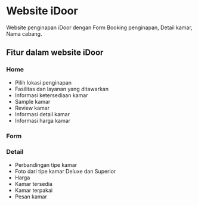 # Website iDoor
Website penginapan iDoor dengan Form Booking penginapan, Detail kamar, Nama cabang.

## Fitur dalam website iDoor

### Home
- Pilih lokasi penginapan 
- Fasilitas dan layanan yang ditawarkan
- Informasi ketersediaan kamar
- Sample kamar
- Review kamar
- Informasi detail kamar
- Informasi harga kamar 

### Form

### Detail 
- Perbandingan tipe kamar
- Foto dari tipe kamar Deluxe dan Superior
- Harga
- Kamar tersedia 
- Kamar terpakai
- Pesan kamar



